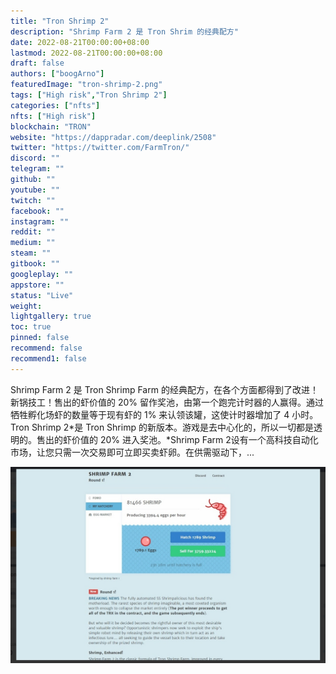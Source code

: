```yaml
---
title: "Tron Shrimp 2"
description: "Shrimp Farm 2 是 Tron Shrim 的经典配方"
date: 2022-08-21T00:00:00+08:00
lastmod: 2022-08-21T00:00:00+08:00
draft: false
authors: ["boogArno"]
featuredImage: "tron-shrimp-2.png"
tags: ["High risk","Tron Shrimp 2"]
categories: ["nfts"]
nfts: ["High risk"]
blockchain: "TRON"
website: "https://dappradar.com/deeplink/2508"
twitter: "https://twitter.com/FarmTron/"
discord: ""
telegram: ""
github: ""
youtube: ""
twitch: ""
facebook: ""
instagram: ""
reddit: ""
medium: ""
steam: ""
gitbook: ""
googleplay: ""
appstore: ""
status: "Live"
weight: 
lightgallery: true
toc: true
pinned: false
recommend: false
recommend1: false
---
```

Shrimp Farm 2 是 Tron Shrimp Farm 的经典配方，在各个方面都得到了改进！新锅技工！售出的虾价值的 20% 留作奖池，由第一个跑完计时器的人赢得。通过牺牲孵化场虾的数量等于现有虾的 1% 来认领该罐，这使计时器增加了 4 小时。Tron Shrimp 2*是 Tron Shrimp 的新版本。游戏是去中心化的，所以一切都是透明的。售出的虾价值的 20% 进入奖池。*Shrimp Farm 2设有一个高科技自动化市场，让您只需一次交易即可立即买卖虾卵。在供需驱动下，...

![1](1.jpg)